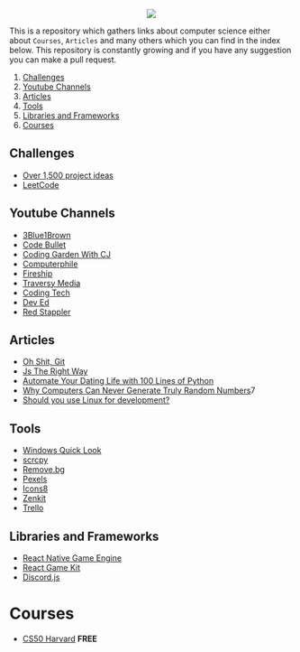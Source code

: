 <p align="center"><img src="https://raw.githubusercontent.com/itspedruu/link-collection/master/banner.png"/></p>

This is a repository which gathers links about computer science either about `Courses`, `Articles` and many others which you can find in the index below. This repository is constantly growing and if you have any suggestion you can make a pull request.

1. [Challenges](#challenges)
2. [Youtube Channels](#youtube-channels)
3. [Articles](#articles)
4. [Tools](#tools)
5. [Libraries and Frameworks](#libraries-and-frameworks)
6. [Courses](#courses)

## Challenges

- [Over 1,500 project ideas](https://www.linuxtrainingacademy.com/projects/)
- [LeetCode](https://leetcode.com/)

## Youtube Channels

- [3Blue1Brown](https://www.youtube.com/channel/UCYO_jab_esuFRV4b17AJtAw)
- [Code Bullet](https://www.youtube.com/channel/UC0e3QhIYukixgh5VVpKHH9Q)
- [Coding Garden With CJ](https://www.youtube.com/channel/UCLNgu_OupwoeESgtab33CCw)
- [Computerphile](https://www.youtube.com/channel/UC9-y-6csu5WGm29I7JiwpnA)
- [Fireship](https://www.youtube.com/channel/UCsBjURrPoezykLs9EqgamOA)
- [Traversy Media](https://www.youtube.com/channel/UC29ju8bIPH5as8OGnQzwJyA)
- [Coding Tech](https://www.youtube.com/channel/UCtxCXg-UvSnTKPOzLH4wJaQ)
- [Dev Ed](https://www.youtube.com/channel/UClb90NQQcskPUGDIXsQEz5Q)
- [Red Stappler](https://www.youtube.com/channel/UCRthRrv06q1iOl86-tTKJhg)

## Articles

- [Oh Shit, Git](http://ohshitgit.com/)
- [Js The Right Way](http://jstherightway.org/)
- [Automate Your Dating Life with 100 Lines of Python](https://elimernit.com/blog/auto-swipe/)
- [Why Computers Can Never Generate Truly Random Numbers](https://curiosity.com/topics/why-computers-can-never-generate-truly-random-numbers-curiosity/)7
- [Should you use Linux for development?](https://www.quora.com/Why-do-some-programmers-prefer-Linux-OS-instead-of-Windows-or-macOS)

## Tools

- [Windows Quick Look](https://github.com/QL-Win/QuickLook)
- [scrcpy](https://github.com/Genymobile/scrcpy)
- [Remove.bg](https://remove.bg)
- [Pexels](https://pexels.com)
- [Icons8](https://icons8.com)
- [Zenkit](https://zenkit.com)
- [Trello](https://trello.com)

## Libraries and Frameworks

- [React Native Game Engine](https://github.com/bberak/react-native-game-engine)
- [React Game Kit](https://github.com/FormidableLabs/react-game-kit)
- [Discord.js](https://github.com/discordjs/discord.js) 

# Courses

- [CS50 Harvard](https://cs50.harvard.edu/x/2020/) **FREE**